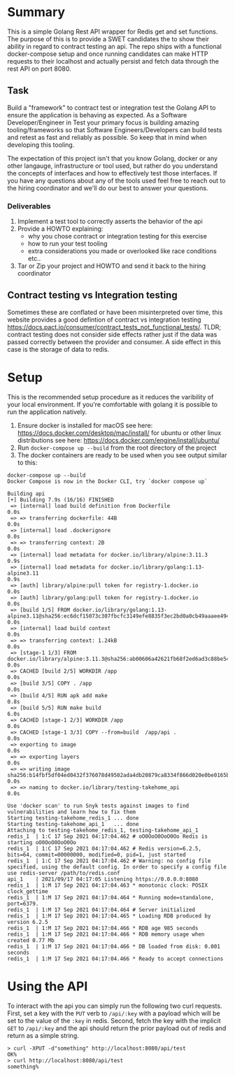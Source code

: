 # Summary
This is a simple Golang Rest API wrapper for Redis get and set functions. The purpose of this is to provide a SWET candidates the to show their ability in regard to contract testing an api. The repo ships with a functional docker-compose setup and once running candidates can make HTTP requests to their localhost and actually persist and fetch data through the rest API on port 8080.

## Task
Build a "framework" to contract test or integration test the Golang API to ensure the application is behaving as expected. As a Software Developer/Engineer in Test your primary focus is building amazing tooling/frameworks so that Software Engineers/Developers can build tests and retest as fast and reliably as possible. So keep that in mind when developing this tooling.

The expectation of this project isn't that you know Golang, docker or any other langauge, infrastructure or tool used, but rather do you understand the concepts of interfaces and how to effectively test those interfaces. If you have any questions about any of the tools used feel free to reach out to the hiring coordinator and we'll do our best to answer your questions.

### Deliverables 
1. Implement a test tool to correctly asserts the behavior of the api 
2. Provide a HOWTO explaining:
    - why you chose contract or integration testing for this exercise
    - how to run your test tooling
    - extra considerations you made or overlooked like race conditions etc..
3. Tar or Zip your project and HOWTO and send it back to the hiring coordinator


## Contract testing vs Integration testing
Sometimes these are conflated or have been misinterpreted over time, this website provides a good defintion of contract vs integration testing https://docs.pact.io/consumer/contract_tests_not_functional_tests/. TLDR; contract testing does not consider side effects rather just if the data was passed correctly between the provider and consumer. A side effect in this case is the storage of data to redis. 

# Setup
This is the recommended setup procedure as it reduces the varibility of your local environment. If you're comfortable with golang it is possible to run the application natively.

1. Ensure docker is installed for macOS see here: https://docs.docker.com/desktop/mac/install/ for ubuntu or other linux distributions see here: https://docs.docker.com/engine/install/ubuntu/
2. Run `docker-compose up --build` from the root directory of the project
3. The docker containers are ready to be used when you see output similar to this:
```
docker-compose up --build
Docker Compose is now in the Docker CLI, try `docker compose up`

Building api
[+] Building 7.9s (16/16) FINISHED
 => [internal] load build definition from Dockerfile                                                                                   0.0s
 => => transferring dockerfile: 44B                                                                                                    0.0s
 => [internal] load .dockerignore                                                                                                      0.0s
 => => transferring context: 2B                                                                                                        0.0s
 => [internal] load metadata for docker.io/library/alpine:3.11.3                                                                       0.9s
 => [internal] load metadata for docker.io/library/golang:1.13-alpine3.11                                                              0.9s
 => [auth] library/alpine:pull token for registry-1.docker.io                                                                          0.0s
 => [auth] library/golang:pull token for registry-1.docker.io                                                                          0.0s
 => [build 1/5] FROM docker.io/library/golang:1.13-alpine3.11@sha256:ec6dcf15073c307fbcfc3149efe8835f3ec2bd0a0cb49aaaee4949cfc4c86b65  0.0s
 => [internal] load build context                                                                                                      0.0s
 => => transferring context: 1.24kB                                                                                                    0.0s
 => [stage-1 1/3] FROM docker.io/library/alpine:3.11.3@sha256:ab00606a42621fb68f2ed6ad3c88be54397f981a7b70a79db3d1172b11c4367d         0.0s
 => CACHED [build 2/5] WORKDIR /app                                                                                                    0.0s
 => [build 3/5] COPY . /app                                                                                                            0.0s
 => [build 4/5] RUN apk add make                                                                                                       0.8s
 => [build 5/5] RUN make build                                                                                                         6.0s
 => CACHED [stage-1 2/3] WORKDIR /app                                                                                                  0.0s
 => CACHED [stage-1 3/3] COPY --from=build  /app/api .                                                                                 0.0s
 => exporting to image                                                                                                                 0.0s
 => => exporting layers                                                                                                                0.0s
 => => writing image sha256:b14fbf5df04ed0432f376078d49502ada4db20879ca8334f866d020e0be0165b                                           0.0s
 => => naming to docker.io/library/testing-takehome_api                                                                                0.0s

Use 'docker scan' to run Snyk tests against images to find vulnerabilities and learn how to fix them
Starting testing-takehome_redis_1 ... done
Starting testing-takehome_api_1   ... done
Attaching to testing-takehome_redis_1, testing-takehome_api_1
redis_1  | 1:C 17 Sep 2021 04:17:04.462 # oO0OoO0OoO0Oo Redis is starting oO0OoO0OoO0Oo
redis_1  | 1:C 17 Sep 2021 04:17:04.462 # Redis version=6.2.5, bits=64, commit=00000000, modified=0, pid=1, just started
redis_1  | 1:C 17 Sep 2021 04:17:04.462 # Warning: no config file specified, using the default config. In order to specify a config file use redis-server /path/to/redis.conf
api_1    | 2021/09/17 04:17:05 Listening https://0.0.0.0:8080
redis_1  | 1:M 17 Sep 2021 04:17:04.463 * monotonic clock: POSIX clock_gettime
redis_1  | 1:M 17 Sep 2021 04:17:04.464 * Running mode=standalone, port=6379.
redis_1  | 1:M 17 Sep 2021 04:17:04.464 # Server initialized
redis_1  | 1:M 17 Sep 2021 04:17:04.465 * Loading RDB produced by version 6.2.5
redis_1  | 1:M 17 Sep 2021 04:17:04.466 * RDB age 985 seconds
redis_1  | 1:M 17 Sep 2021 04:17:04.466 * RDB memory usage when created 0.77 Mb
redis_1  | 1:M 17 Sep 2021 04:17:04.466 * DB loaded from disk: 0.001 seconds
redis_1  | 1:M 17 Sep 2021 04:17:04.466 * Ready to accept connections
```

# Using the API
To interact with the api you can simply run the following two curl requests. First, set a key with the `PUT` verb to `/api/:key` with a payload which will be set to the value of the `:key` in redis. Second, fetch the key with the implicit `GET` to `/api/:key` and the api should return the prior payload out of redis and return as a simple string. 

```
> curl -XPUT -d"something" http://localhost:8080/api/test
OK%
> curl http://localhost:8080/api/test
something%
```

